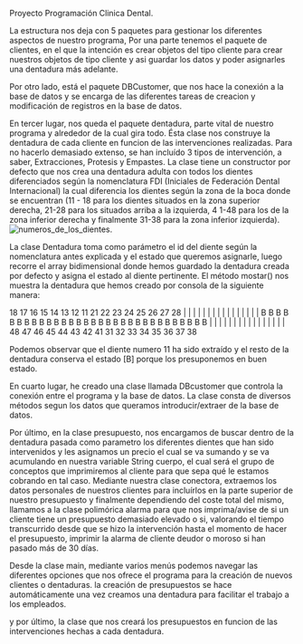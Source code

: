 Proyecto Programación Clinica Dental.

La estructura nos deja con 5 paquetes para gestionar los diferentes aspectos de nuestro programa,
Por una parte tenemos el paquete de clientes, en el que la intención es crear objetos del tipo cliente para crear nuestros objetos de tipo cliente y asi guardar los datos y poder asignarles una dentadura más adelante.

Por otro lado, está el paquete DBCustomer, que nos hace la conexión a la base de datos y se encarga de las diferentes tareas de creacion y modificación de registros en la base de datos. 


En tercer lugar, nos queda el paquete dentadura, parte vital de nuestro programa y alrededor de la cual gira todo. Ésta clase nos construye la dentadura de cada cliente en funcion de las intervenciones realizadas. Para no hacerlo demasiado extenso, se han incluído 3 tipos de intervención, a saber, Extracciones, Protesis y Empastes. La clase tiene un constructor por defecto que nos crea una dentadura adulta con todos los dientes diferenciados según la nomenclatura FDI (Iniciales de Federación Dental Internacional) la cual diferencia los dientes según la zona de la boca donde se encuentran (11 - 18 para los dientes situados en la zona superior derecha, 21-28 para los situados arriba a la izquierda, 4
1-48 para los de la zona inferior derecha y finalmente 31-38 para la zona inferior izquierda). ![numeros_de_los_dientes](https://github.com/Agauna13/ProyectoDentistaProgramacion/assets/151865658/69539f2e-9372-477c-8dba-20bc48b2edcc).

La clase Dentadura toma como parámetro el id del diente según la nomenclatura antes explicada y el estado que queremos asignarle, luego recorre el array bidimensional donde hemos guardado la dentadura creada por defecto y asigna el estado al diente pertinente. El método mostar() nos muestra la dentadura que hemos creado por consola de la siguiente manera: 

18 17 16 15 14 13 12 11 21 22 23 24 25 26 27 28 
 |  |  |  |  |  |  |  |  |  |  |  |  |  |  |  | 
 B  B  B  B  B  B  B     B  B  B  B  B  B  B  B 
 B  B  B  B  B  B  B  B  B  B  B  B  B  B  B  B 
 |  |  |  |  |  |  |  |  |  |  |  |  |  |  |  | 
48 47 46 45 44 43 42 41 31 32 33 34 35 36 37 38 

Podemos observar que el diente numero 11 ha sido extraído y el resto de la dentadura conserva el estado [B] porque los presuponemos en buen estado.


En cuarto lugar, he creado una clase llamada DBcustomer que controla la conexión entre el programa y la base de datos. La clase consta de diversos métodos segun los datos que queramos introducir/extraer de la base de datos.


Por último, en la clase presupuesto, nos encargamos de buscar dentro de la dentadura pasada como parametro los diferentes dientes que han sido intervenidos y les asignamos un precio el cual se va sumando y se va acumulando en nuestra variable String cuerpo, el cual será el grupo de conceptos que imprimiremos al cliente para que sepa qué le estamos cobrando en tal caso. Mediante nuestra clase conectora, extraemos los datos personales de nuestros clientes para incluírlos en la parte superior de nuestro presupuesto y finalmente dependiendo del coste total del mismo, llamamos a la clase polimórica alarma para que nos imprima/avise de si un cliente tiene un presupuesto demasiado elevado o si, valorando el tiempo transcurrido desde que se hizo la intervención hasta el momento de hacer el presupuesto, imprimir la alarma de cliente deudor o moroso si han pasado más de 30 días.

Desde la clase main, mediante varios menús podemos navegar las diferentes opciones que nos ofrece el programa para la creación de nuevos clientes o dentaduras. la creación de presupuestos se hace automáticamente una vez creamos una dentadura para facilitar el trabajo a los empleados.

y por último, la clase que nos creará los presupuestos en funcion de las intervenciones hechas a cada dentadura.
